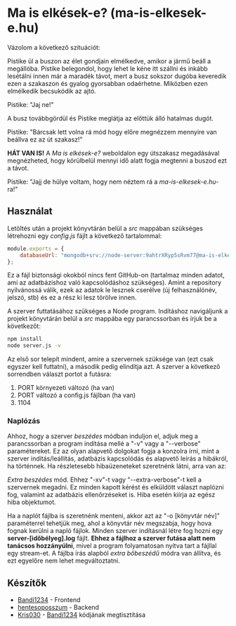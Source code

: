 # Ma is elkések-e? (ma-is-elkesek-e.hu)

Vázolom a következő szituációt:

Pistike ül a buszon az élet gondjain elmélkedve, amikor a jármű beáll a megállóba. Pistike belegondol, hogy lehet le kéne itt szállni és inkább lesétálni innen már a maradék távot, mert a busz sokszor dugóba keveredik ezen a szakaszon és gyalog gyorsabban odaérhetne. Miközben ezen elmélkedik becsukódik az ajtó.

Pistike: "Jaj ne!"

A busz továbbgördül és Pistike meglátja az előttük álló hatalmas dugót.

Pistike: "Bárcsak lett volna rá mód hogy előre megnézzem mennyire van beállva ez az út szakasz!"

**HÁT VAN IS!** A *Ma is elkések-e?* weboldalon egy útszakasz megadásával megnézheted, hogy körülbelül mennyi idő alatt fogja megtenni a buszod ezt a távot.

Pistike: "Jajj de hülye voltam, hogy nem néztem rá  a *ma-is-elkesek-e.hu*-ra!"

## Használat

Letöltés után a projekt könyvtárán belül a *src* mappában szükséges létrehozni egy *config.js* fájlt a következő tartalommal:

```javascript
module.exports = {
	databaseUrl: "mongodb+srv://node-server:9ahtrXRyp5sRvm77@ma-is-elkesek-e-ejiov.mongodb.net/ma-is-elkesek-e?retryWrites=true&w=majority"
};
```

Ez a fájl biztonsági okokból nincs fent GitHub-on (tartalmaz minden adatot, ami az adatbázishoz való kapcsolódáshoz szükséges). Amint a repository nyilvánossá válik, ezek az adatok le lesznek cserélve (új felhasználónév, jelszó, stb) és ez a rész ki lesz törölve innen.

A szerver futtatásához szükséges a Node program. Indításhoz navigáljunk a projekt könyvtárán belül a *src* mappába egy parancssorban és írjuk be a következőt: 

```bash
npm install
node server.js -v
```

Az első sor telepít mindent, amire a szervernek szüksége van (ezt csak egyszer kell futtatni), a második pedig elindítja azt.
A szerver a következő sorrendben választ portot a futásra:

1. PORT környezeti változó (ha van)
2. PORT változó a config.js fájlban (ha van)
3. 1104

### Naplózás

Ahhoz, hogy a szerver *beszédes* módban induljon el, adjuk meg a parancssorban a program indítása mellé a "-v" vagy a "--verbose" paramétereket. Ez az olyan alapvető dolgokat fogja a konzolra írni, mint a szerver indítás/leállítás, adatbázis kapcsolódás és alapvető leírás a hibákról, ha történnek. Ha részletesebb hibaüzeneteket szeretnénk látni, arra van az:

*Extra beszédes* mód. Ehhez "-xv"-t vagy "--extra-verbose"-t kell a szervernek megadni. Ez minden kapott kérést és elküldött választ naplózni fog, valamint az adatbázis ellenőrzéseket is. Hiba esetén kiírja az egész hiba objektumot.

Ha a naplót fájlba is szeretnénk menteni, akkor azt az "-o [könyvtár név]" paraméterrel tehetjük meg, ahol a könyvtár név megszabja, hogy hova fognak kerülni a napló fájlok. Minden szerver indításnál létre fog hozni egy **server-[időbélyeg].log** fájlt. **Ehhez a fájlhoz a szerver futása alatt nem tanácsos hozzányúlni**, mivel a program folyamatosan nyitva tart a fájllal egy stream-et. A fájlba írás alapból *extra bőbeszédű* módra van állítva, és ezt egyelőre nem lehet megváltoztatni.

## Készítők

- [Bandi1234](https://github.com/Bandi1234 "Bandi1234 GitHub Profilja") - Frontend
- [hentesoposszum](https://github.com/hentesoposszum/ "hentesoposszum GitHub Profilja") - Backend
- [Kris030](https://github.com/Kris030 "Kris030 GitHub Profilja") - [Bandi1234](https://github.com/Bandi1234 "Bandi1234 GitHub Profilja") kódjának megtisztítása
